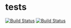 # tests

[![Build Status](https://github.com/VaLeKeKs/lesta-course-homework/actions/workflows/macOS.yml/badge.svg)](https://github.com/VaLeKeKs/lesta-course-homework/actions/workflows/macOS.yml)
[![Build Status](https://github.com/VaLeKeKs/lesta-course-homework/actions/workflows/Ubuntu.yml/badge.svg)](https://github.com/VaLeKeKs/lesta-course-homework/actions/workflows/Ubuntu.yml)
